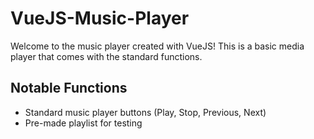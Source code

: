 # VueJS-Music-Player

Welcome to the music player created with VueJS! This is a basic media player that comes with the standard functions.


## Notable Functions
- Standard music player buttons (Play, Stop, Previous, Next)
- Pre-made playlist for testing